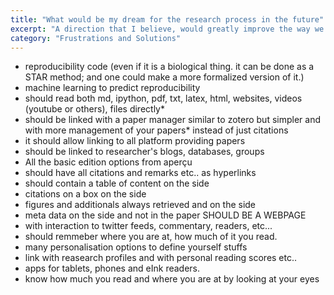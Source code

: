 ```yaml
---
title: "What would be my dream for the research process in the future"
excerpt: "A direction that I believe, would greatly improve the way we do science."
category: "Frustrations and Solutions"
---
```


- reproducibility code (even if it is a biological thing. 
it can be done as a STAR method; and one could make a more formalized version of it.)
- machine learning to predict reproducibility
- should read both md, ipython, pdf, txt, latex, html, websites, videos (youtube or others), files directly*
- should be linked with a paper manager similar to zotero but simpler and with more management of your papers* instead of just citations
- it should allow linking to all platform providing papers
- should be linked to researcher's blogs, databases, groups
- All the basic edition options from aperçu
- should have all citations and remarks etc.. as hyperlinks
- should contain a table of content on the side
- citations on a box on the side
- figures and additionals always retrieved and on the side
- meta data on the side and not in the paper
SHOULD BE A WEBPAGE
- with interaction to twitter feeds, commentary, readers, etc...
- should remmeber where you are at, how much of it you read.
- many personalisation options to define yourself stuffs
- link with reasearch profiles and with personal reading scores etc.. 
- apps for tablets, phones and eInk readers.
- know how much you read and where you are at by looking at your eyes
